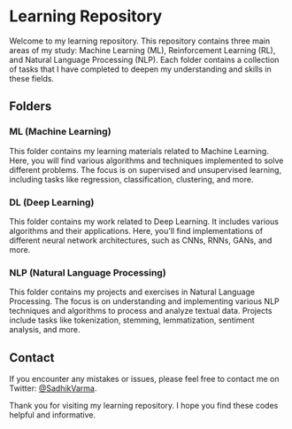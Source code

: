 # Learning Repository

Welcome to my learning repository. This repository contains three main areas of my study: Machine Learning (ML), Reinforcement Learning (RL), and Natural Language Processing (NLP). Each folder contains a collection of tasks  that I have completed to deepen my understanding and skills in these fields.

## Folders

### ML (Machine Learning)
This folder contains my learning materials  related to Machine Learning. Here, you will find various algorithms and techniques implemented to solve different problems. The focus is on supervised and unsupervised learning, including tasks like regression, classification, clustering, and more.

### DL (Deep Learning)
This folder contains my work related to Deep Learning. It includes various algorithms and their applications. Here, you'll find implementations of different neural network architectures, such as CNNs, RNNs, GANs, and more.

### NLP (Natural Language Processing)
This folder contains my projects and exercises in Natural Language Processing. The focus is on understanding and implementing various NLP techniques and algorithms to process and analyze textual data. Projects include tasks like tokenization, stemming, lemmatization, sentiment analysis, and more.

## Contact

If you encounter any mistakes or issues, please feel free to contact me on Twitter: [@SadhikVarma](https://twitter.com/SadhikVarma).

Thank you for visiting my learning repository. I hope you find these codes helpful and informative.
